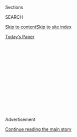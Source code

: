 <div id="app">

<div>

<div>

<div>

<div class="NYTAppHideMasthead css-1q2w90k e1suatyy0">

<div class="section css-ui9rw0 e1suatyy2">

<div class="css-eph4ug er09x8g0">

<div class="css-6n7j50">

</div>

<span class="css-1dv1kvn">Sections</span>

<div class="css-10488qs">

<span class="css-1dv1kvn">SEARCH</span>

</div>

[Skip to content](#site-content)[Skip to site index](#site-index)

</div>

<div class="css-10698na e1huz5gh0">

</div>

</div>

<div id="masthead-bar-one" class="section hasLinks css-15hmgas e1csuq9d3">

<div class="css-uqyvli e1csuq9d0">

</div>

<div class="css-1uqjmks e1csuq9d1">

</div>

<div class="css-9e9ivx">

[](https://myaccount.nytimes.com/auth/login?response_type=cookie&client_id=vi)

</div>

<div class="css-1bvtpon e1csuq9d2">

[Today’s Paper](https://www.nytimes.com/section/todayspaper)

</div>

</div>

</div>

</div>

<div data-aria-hidden="false">

<div id="site-content" role="main">

<div>

<div class="css-1aor85t" style="opacity:0.000000001;z-index:-1;visibility:hidden">

<div class="css-1hqnpie">

<div class="css-epjblv">

<span class="css-17xtcya">[Opinion](/section/opinion)</span><span class="css-x15j1o">|</span><span class="css-fwqvlz">My
Relatives in Wuhan Survived. My Uncle in New York Did Not.</span>

</div>

<div class="css-k008qs">

<div class="css-1iwv8en">

<span class="css-18z7m18"></span>

<div>

</div>

</div>

<span class="css-1n6z4y">https://nyti.ms/3jtEqC8</span>

<div class="css-1705lsu">

<div class="css-4xjgmj">

<div class="css-4skfbu" role="toolbar" data-aria-label="Social Media Share buttons, Save button, and Comments Panel with current comment count" data-testid="share-tools">

  - 
  - 
  - 
  - 
    
    <div class="css-6n7j50">
    
    </div>

  - 

</div>

</div>

</div>

</div>

</div>

</div>

<div id="NYT_TOP_BANNER_REGION" class="css-13pd83m">

</div>

<div id="top-wrapper" class="css-1sy8kpn">

<div id="top-slug" class="css-l9onyx">

Advertisement

</div>

[Continue reading the main story](#after-top)

<div class="ad top-wrapper" style="text-align:center;height:100%;display:block;min-height:250px">

<div id="top" class="place-ad" data-position="top" data-size-key="top">

</div>

</div>

<div id="after-top">

</div>

</div>

<div>

<div class="css-v5btjw etb61u70">

<div class="css-v05ibm etb61u71">

[Opinion](/section/opinion)

</div>

</div>

<div id="sponsor-wrapper" class="css-1hyfx7x">

<div id="sponsor-slug" class="css-19vbshk">

Supported by

</div>

[Continue reading the main story](#after-sponsor)

<div id="sponsor" class="ad sponsor-wrapper" style="text-align:center;height:100%;display:block">

</div>

<div id="after-sponsor">

</div>

</div>

<div class="css-186x18t">

</div>

<div class="css-1vkm6nb ehdk2mb0">

# My Relatives in Wuhan Survived. My Uncle in New York Did Not.

</div>

My father, a Chinese pulmonologist, believes his brother could have been
saved.

<div class="css-18e8msd">

<div class="css-vp77d3 epjyd6m0">

<div class="css-1baulvz">

By <span class="css-1baulvz last-byline" itemprop="name">Yi Rao</span>

<div class="css-8atqhb">

Dr. Rao is a molecular neurobiologist in China.

</div>

</div>

</div>

  - July 22, 2020

  - 
    
    <div class="css-4xjgmj">
    
    <div class="css-d8bdto" role="toolbar" data-aria-label="Social Media Share buttons, Save button, and Comments Panel with current comment count" data-testid="share-tools">
    
      - 
      - 
      - 
      - 
        
        <div class="css-6n7j50">
        
        </div>
    
      - 
    
    </div>
    
    </div>

</div>

<div class="css-79elbk" data-testid="photoviewer-wrapper">

<div class="css-z3e15g" data-testid="photoviewer-wrapper-hidden">

</div>

<div class="css-1a48zt4 ehw59r15" data-testid="photoviewer-children">

![<span class="css-cnj6d5 e1z0qqy90" itemprop="copyrightHolder"><span class="css-1ly73wi e1tej78p0">Credit...</span><span><span>Taechit
Taechamanodom/Moment, via Getty
Images</span></span></span>](https://static01.nyt.com/images/2020/07/20/opinion/20YiRao/20YiRao-articleLarge.jpg?quality=75&auto=webp&disable=upscale)

</div>

</div>

<div class="css-mdjrty">

[阅读简体中文版](https://cn.nytimes.com/opinion/20200723/coronavirus-china-us/ "Read in Simplified Chinese")[閱讀繁體中文版](https://cn.nytimes.com/opinion/20200723/coronavirus-china-us/zh-hant/ "Read in Traditional Chinese")

</div>

</div>

<div class="section meteredContent css-1r7ky0e" name="articleBody" itemprop="articleBody">

<div class="css-1fanzo5 StoryBodyCompanionColumn">

<div class="css-53u6y8">

BEIJING — Eight is thought to be a lucky number in China because in
Chinese it sounds like the word for “fortune”; 444 is a bad number
because it rings like “death”; 520 sounds like “I love you.”

Having always disliked superstition, I was dismayed to receive a message
by WeChat at 4:44 p.m. on May 20, Beijing time, informing me that my
Uncle Eric, who lived in New York, had died from Covid-19. He was 74.

Uncle Eric was a pharmacist, so presumably he contracted the virus from
a patient who had visited his shop in Queens. Infected in March, he was
sick for more than two months. He was kept on a ventilator until his
last 10 days: By then, he was deemed incurable and the ventilator was
redirected to other patients who might be saved.

The medical trade runs in my family. I now preside over a medical
university in Beijing with 19 affiliated hospitals. I studied medicine
because my father was a doctor, a pulmonary physician. He decided to
study medicine after losing his mother to a minor infection when he was
13. My father did not expect to lose a brother 15 years his junior to a
disease in his own specialty: the respiratory system.

</div>

</div>

<div class="css-1fanzo5 StoryBodyCompanionColumn">

<div class="css-53u6y8">

My father (Weihua) and Eric (Houhua) were first separated in 1947. My
father, then 17, stayed behind in Nanchang, the capital of Jiangxi
Province, in central-southern China, to finish his education, while
Eric, age 2, and other brothers and a sister sailed to Taiwan with their
parents. With the end of World War II, Taiwan had been returned to China
after five decades of Japanese occupation, and there were job
opportunities there.

The family did not anticipate what would happen in 1949: The Communist
takeover of mainland China — and, for them, the beginning of another
kind of, and very long, separation.

My father completed his medical education in Nanchang and had graduate
training with one of the top respiratory physicians in Shanghai, but in
the 1960s the [Cultural
Revolution](https://www.nytimes.com/2016/05/15/world/asia/china-cultural-revolution-explainer.html)
then took him to a small town and after that to a village, where he was
the sole doctor. He moved back to a major hospital in Nanchang in 1972.

In the mid-1970s, my grandfather sent him — by way of Fiji — a letter at
a previous address, and miraculously it arrived.

Soon, Uncle Eric became their emissary.

Uncle Eric was the first member of my family to become an American
citizen. He arrived in San Francisco in the late 1970s, drawn to an
economic powerhouse of a country, so starkly different from what he had
grown up with in Taiwan.

</div>

</div>

<div class="css-1fanzo5 StoryBodyCompanionColumn">

<div class="css-53u6y8">

It was 35 years before the brothers met again, in 1982. My father was a
visiting scholar for a year at the Cardiovascular Research Institute at
the University of California, San Francisco, where he conducted research
on pulmonary edema, and he received a few months of clinical training in
the intensive care unit at what is now called the Zuckerberg San
Francisco General Hospital and Trauma Center.

In the early 1980s, the gap between China and the United States was
gigantic. And my father has always been grateful for the education he
received at U.C.S.F. and the kindness and generosity of the Americans he
met.

He brought his American training back to Nanchang to establish the first
I.C.U. in Jiangxi Province and one of the first I.C.U.s in China. He
also established one of the first — if not the very first — institute of
molecular medicine in China.

In 1985, I followed in his footsteps and in those of my uncles — Uncle
Tim (Xinghua) had immigrated to California as well: I went to San
Francisco to study for my Ph.D., also at U.C.S.F. My younger brother
moved to the United States a few years later.

In the 1990s, with the collapse of the Soviet model, America seemed to
be the only other exemplar left. Having studied in the United States and
with plans to work and live there for the long haul, I applied for
American citizenship and obtained it in 2000. My children were born in
the United States.

But then 9/11 happened, and this axis of evil emerged: Dick Cheney (vice
president); Paul Wolfowitz (deputy secretary of defense); David
Addington (counsel to the vice president); John Yoo (Justice Department
lawyer and author of the “[Torture
Memos](https://archive.nytimes.com/www.nytimes.com/ref/international/24MEMO-GUIDE.html?)”).
These men were ready to do anything to advance their agenda, imposing
their own law — meaning, really, no proper laws and no rule of law — in
Iraq, at Guantánamo and elsewhere. And too many Americans went along.
That period proved to me that America was not the democratic beacon many
of us had thought it to be.

I first started looking into how to renounce my U.S. citizenship while I
lived in Chicago and then again after moving back to China in 2007. I
completed the process in 2011 — a decision that has been validated since
by the advent of President Trump and Trumpism, which are a natural
expansion of what was put in motion after 9/11.

</div>

</div>

<div class="css-1fanzo5 StoryBodyCompanionColumn">

<div class="css-53u6y8">

Uncle Eric never returned to mainland China.

By the time my father retired in 2005, at 75, he had treated countless
respiratory and I.C.U. patients in China. He had worked through the SARS
epidemic in 2002-3, issuing dark predictions that the virus, or
something like it, would come back. He and I debate whether the new
coronavirus proves his prediction right.

As Covid-19 began to spread earlier this year, my father, now 90 and
long retired, would send me advice about how to treat the disease so
that I could relay it to other doctors, including the one leading
response efforts in the city of Wuhan, the pandemic’s epicenter early
on.

Our family has 12 members in Wuhan, mostly on my mother’s side, and six
in New York, mostly on my father’s side. All my relatives in Wuhan are
safe. Uncle Eric died in New York after the pandemic had moved to the
United States — the world’s strongest country militarily, the richest
economically and the most advanced medically.

The United States had two months or more to learn from China’s
experience with this coronavirus, and it could have done much more to
lower infection rates and fatalities. My father is struggling to accept
his brother’s death partly, too, because he believes that he could have
treated Uncle Eric — that in China Uncle Eric would have been saved.

As the pandemic rages on in the United States and throughout the world,
with some smaller outbreaks in China, the United States and China are
not collaborating, but competing, in the search for a successful vaccine
for the virus and treatment measures for the disease.

My father’s family has been divided for most of his life, separated
mostly by the decisions of political leaders. For a long time, the
United States seemed like the better place to live — for those lucky
enough to have such a choice.

Now, my father and Uncle Eric have been separated once again. This time
that outcome doesn’t speak well of America.

Yi Rao is the president of Capital Medical University, a chair professor
at Peking University and the director of the Chinese Institute for Brain
Research, in Beijing.

</div>

</div>

<div>

</div>

<div class="css-1fanzo5 StoryBodyCompanionColumn">

<div class="css-53u6y8">

*The Times is committed to publishing* [*a diversity of
letters*](https://www.nytimes.com/2019/01/31/opinion/letters/letters-to-editor-new-york-times-women.html)
*to the editor. We’d like to hear what you think about this or any of
our articles. Here are some*
[*tips*](https://help.nytimes.com/hc/en-us/articles/115014925288-How-to-submit-a-letter-to-the-editor)*.
And here’s our email:*
[*letters@nytimes.com*](mailto:letters@nytimes.com)*.*

*Follow The New York Times Opinion section on*
[*Facebook*](https://www.facebook.com/nytopinion)*,* [*Twitter
(@NYTopinion)*](http://twitter.com/NYTOpinion) *and*
[*Instagram*](https://www.instagram.com/nytopinion/)*.*

</div>

</div>

</div>

<div>

</div>

<div>

</div>

<div>

</div>

<div>

<div id="bottom-wrapper" class="css-1ede5it">

<div id="bottom-slug" class="css-l9onyx">

Advertisement

</div>

[Continue reading the main story](#after-bottom)

<div id="bottom" class="ad bottom-wrapper" style="text-align:center;height:100%;display:block;min-height:90px">

</div>

<div id="after-bottom">

</div>

</div>

</div>

</div>

</div>

## Site Index

<div>

</div>

## Site Information Navigation

  - [© <span>2020</span> <span>The New York Times
    Company</span>](https://help.nytimes.com/hc/en-us/articles/115014792127-Copyright-notice)

<!-- end list -->

  - [NYTCo](https://www.nytco.com/)
  - [Contact
    Us](https://help.nytimes.com/hc/en-us/articles/115015385887-Contact-Us)
  - [Work with us](https://www.nytco.com/careers/)
  - [Advertise](https://nytmediakit.com/)
  - [T Brand Studio](http://www.tbrandstudio.com/)
  - [Your Ad
    Choices](https://www.nytimes.com/privacy/cookie-policy#how-do-i-manage-trackers)
  - [Privacy](https://www.nytimes.com/privacy)
  - [Terms of
    Service](https://help.nytimes.com/hc/en-us/articles/115014893428-Terms-of-service)
  - [Terms of
    Sale](https://help.nytimes.com/hc/en-us/articles/115014893968-Terms-of-sale)
  - [Site Map](https://spiderbites.nytimes.com)
  - [Help](https://help.nytimes.com/hc/en-us)
  - [Subscriptions](https://www.nytimes.com/subscription?campaignId=37WXW)

</div>

</div>

</div>

</div>
